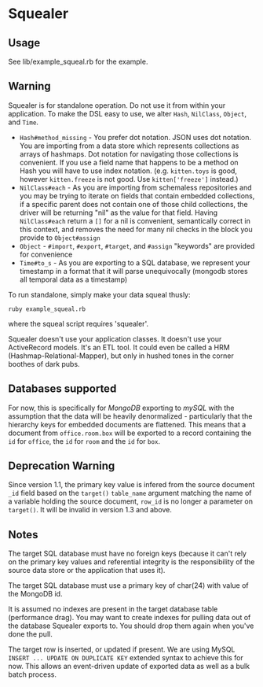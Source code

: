 # Squealer

## Usage
See lib/example_squeal.rb for the example.

## Warning
Squealer is for standalone operation. Do not use it from within your application. To make the DSL easy to use, we alter `Hash`, `NilClass`, `Object`, and `Time`.

* `Hash#method_missing` - You prefer dot notation. JSON uses dot notation. You are importing from a data store which represents collections as arrays of hashmaps. Dot notation for navigating those collections is convenient. If you use a field name that happens to be a method on Hash you will have to use index notation. (e.g. `kitten.toys` is good, however `kitten.freeze` is not good. Use `kitten['freeze']` instead.)
* `NilClass#each` - As you are importing from schemaless repositories and you may be trying to iterate on fields that contain embedded collections, if a specific parent does not contain one of those child collections, the driver will be returning "nil" as the value for that field. Having `NilClass#each` return a `[]` for a nil is convenient, semantically correct in this context, and removes the need for many nil checks in the block you provide to `Object#assign`
* `Object` - `#import`, `#export`, `#target`, and `#assign` "keywords" are provided for convenience
* `Time#to_s` - As you are exporting to a SQL database, we represent your timestamp in a format that it will parse unequivocally (mongodb stores all temporal data as a timestamp)

To run standalone, simply make your data squeal thusly:

`ruby example_squeal.rb`

where the squeal script requires 'squealer'.

Squealer doesn't use your application classes. It doesn't use your ActiveRecord models. It's an ETL tool. It could even be called a HRM (Hashmap-Relational-Mapper), but only in hushed tones in the corner boothes of dark pubs.

## Databases supported
For now, this is specifically for _MongoDB_ exporting to _mySQL_ with the assumption that the data will be heavily denormalized - particularly that the hierarchy keys for embedded documents are flattened. This means that a document from `office.room.box` will be exported to a record containing the `id` for `office`, the `id` for `room` and the `id` for `box`.

## Deprecation Warning
Since version 1.1, the primary key value is infered from the source document `_id` field based on the `target()` `table_name` argument matching the name of a variable holding the source document, `row_id` is no longer a parameter on `target()`. It will be invalid in version 1.3 and above.

## Notes
The target SQL database must have no foreign keys (because it can't rely on the primary key values and referential integrity is the responsibility of the source data store or the application that uses it).

The target SQL database must use a primary key of char(24) with value of the MongoDB id.

It is assumed no indexes are present in the target database table (performance drag). You may want to create indexes for pulling data out of the database Squealer exports to. You should drop them again when you've done the pull.

The target row is inserted, or updated if present. We are using MySQL `INSERT ... UPDATE ON DUPLICATE KEY` extended syntax to achieve this for now. This allows an event-driven update of exported data as well as a bulk batch process.

